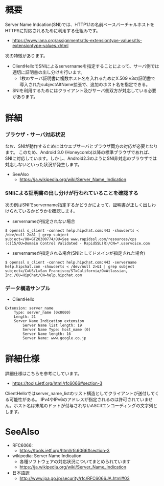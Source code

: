 # 概要
Server Name Indcation(SNI)では、HTTP1.1の名前ベースバーチャルホストをHTTPSに対応されるために利用する仕組みです。
- https://www.iana.org/assignments/tls-extensiontype-values/tls-extensiontype-values.xhtml

次の特徴があります。
- ClientHelloでSNIによるservernameを指定することによって、サーバ側では適切に証明書の出し分けを行います。
  - 1枚のサーバ証明書に複数ホスト名を入れるためにX.509 v3の証明書で導入されたsubjectAltName拡張で、追加のホスト名を指定できる。
- SNIを利用するためにはクライアント及びサーバ側双方が対応している必要があります。

# 詳細

### ブラウザ・サーバ対応状況
なお、SNIが動作するためにはウエブサーバとブラウザ両方の対応が必要となります。
このため、Android 3.0 (Honeycomb)以降の標準ブラウザであれば、SNIに対応しています。しかし、Android2.3のようにSNI非対応のブラウザでは対応しないといった状況が発生します。

- SeeAlso
  - https://ja.wikipedia.org/wiki/Server_Name_Indication

### SNIによる証明書の出し分けが行われていることを確認する

次の例はSNIでservername指定するかどうかによって、証明書が正しく出しわけられているかどうかを確認します。

- servernameが指定されない場合
```
$ openssl s_client -connect help.hipchat.com:443 -showcerts < /dev/null 2>&1 | grep subject
subject=/OU=GT20300774/OU=See www.rapidssl.com/resources/cps (c)15/OU=Domain Control Validated - RapidSSL(R)/CN=*.uservoice.com
```

- servernameが指定される場合(SNIとしてドメインが指定された場合) 
```
$ openssl s_client -connect help.hipchat.com:443 -servername help.hipchat.com -showcerts < /dev/null 2>&1 | grep subject
subject=/C=US/L=San Francisco/ST=California/O=Atlassian, Inc./OU=HipChat/CN=help.hipchat.com
```

### データ構造サンプル
- ClientHello
```
Extension: server_name
    Type: server_name (0x0000)
    Length: 21
    Server Name Indication extension
        Server Name list length: 19
        Server Name Type: host_name (0)
        Server Name length: 16
        Server Name: www.google.co.jp
```

# 詳細仕様
詳細仕様はこちらを参考にしています。
- https://tools.ietf.org/html/rfc6066#section-3

ClientHelloではserver_name_listのリスト構造としてクライアントが送付してくる可能性がある。
IPv4やIPv6のアドレスが指定されるのは許可されていません。ホスト名は末尾のドットが付与されないASCIIエンコーディングの文字列とします。

# SeeAlso
- RFC6066:
  - https://tools.ietf.org/html/rfc6066#section-3
- wikipedia: Server Name Indication
  - 各種ソフトウェアの対応状況についてまとめられています
  - https://ja.wikipedia.org/wiki/Server_Name_Indication
- 日本語訳
  - http://www.ipa.go.jp/security/rfc/RFC6066JA.html#03
